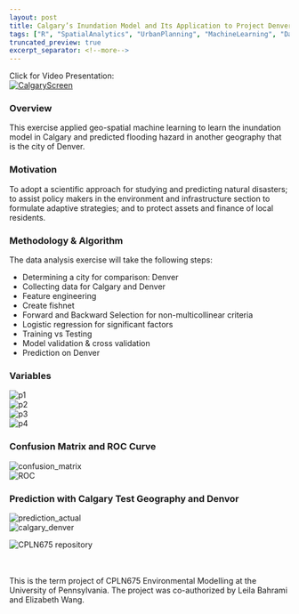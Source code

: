 ```yaml
---
layout: post
title: Calgary’s Inundation Model and Its Application to Project Denver’s Flood Risks
tags: ["R", "SpatialAnalytics", "UrbanPlanning", "MachineLearning", "DataVisualization"]
truncated_preview: true
excerpt_separator: <!--more-->
---
```

Click for Video Presentation: <br>
[<img src="{{site.baseurl | prepend: site.url}}/portfolio/image/CPLN675/calgary_screen.png" alt="CalgaryScreen"/>](https://www.youtube.com/watch?v=sw-GyF2KQ1M&t)

### Overview <br>

This exercise applied geo-spatial machine learning to learn the inundation model in Calgary and predicted flooding hazard in another geography that is the city of Denver. <br><!--more-->

### Motivation <br>
To adopt a scientific approach for studying and predicting natural disasters; to
assist policy makers in the environment and infrastructure section to formulate adaptive
strategies; and to protect assets and finance of local residents. <br>

### Methodology & Algorithm <br>

The data analysis exercise will take the following steps:<br>

* Determining a city for comparison: Denver<br>
* Collecting data for Calgary and Denver<br>
* Feature engineering<br>
* Create fishnet<br>
* Forward and Backward Selection for non-multicollinear criteria<br>
* Logistic regression for significant factors<br>
* Training vs Testing<br>
* Model validation & cross validation<br>
* Prediction on Denver<br>

### Variables <br>

<img src="{{site.baseurl | prepend: site.url}}/portfolio/image/CPLN675/p1.png" alt="p1"/> <br>
<img src="{{site.baseurl | prepend: site.url}}/portfolio/image/CPLN675/p2.png" alt="p2"/> <br>
<img src="{{site.baseurl | prepend: site.url}}/portfolio/image/CPLN675/p3.png" alt="p3"/> <br>
<img src="{{site.baseurl | prepend: site.url}}/portfolio/image/CPLN675/p4.png" alt="p4"/> <br>

### Confusion Matrix and ROC Curve <br>

<img src="{{site.baseurl | prepend: site.url}}/portfolio/image/CPLN675/p_confusion_matrix.png" alt="confusion_matrix"/> <br>
<img src="{{site.baseurl | prepend: site.url}}/portfolio/image/CPLN675/p_ROC.png" alt="ROC"/> <br>

### Prediction with Calgary Test Geography and Denvor <br>

<img src="{{site.baseurl | prepend: site.url}}/portfolio/image/CPLN675/p_prediction_actual.png" alt="prediction_actual"/> <br>
<img src="{{site.baseurl | prepend: site.url}}/portfolio/image/CPLN675/p_calgary_denver.png" alt="calgary_denver"/> <br>

![CPLN675 repository](https://github.com/elizabeth3714/CPLN675) <br>

<br>
<br>

<div class="message">
  This is the term project of CPLN675 Environmental Modelling at the University of Pennsylvania. The project
  was co-authorized by Leila Bahrami and Elizabeth Wang. <br>
</div>
